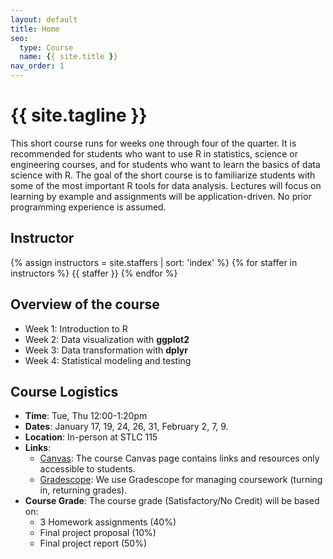 ```yaml
---
layout: default
title: Home
seo:
  type: Course
  name: {{ site.title }}
nav_order: 1
---
```


# {{ site.tagline }}

<!--{% if site.announcements %}
{{ site.announcements.last }}
[Announcements](announcements.md){: .btn .btn-outline .fs-3 }
{% endif %}-->

This short course runs for weeks one through four of the quarter. It is recommended for students who want to use R in statistics, science or engineering courses, and for students who want to learn the basics of data science with R. The goal of the short course is to familiarize students with some of the most important R tools for data analysis. Lectures will focus on learning by example and assignments will be application-driven. No prior programming experience is assumed. 

## Instructor

{% assign instructors = site.staffers | sort: 'index' %}
{% for staffer in instructors %}
{{ staffer }}
{% endfor %}

## Overview of the course

- Week 1: Introduction to R 
- Week 2: Data visualization with **ggplot2**
- Week 3: Data transformation with **dplyr**
- Week 4: Statistical modeling and testing

## Course Logistics

- **Time**: Tue, Thu 12:00-1:20pm
- **Dates**: January 17, 19, 24, 26, 31, February 2, 7, 9.
- **Location**: In-person at STLC 115
- **Links**:
    - [Canvas](https://canvas.stanford.edu/courses/164301): The course Canvas page
      contains links and resources only accessible to students.
    - [Gradescope](https://www.gradescope.com/courses/486004): We use Gradescope for managing coursework (turning in, returning grades).  
- **Course Grade**: The course grade (Satisfactory/No Credit) will be based on:
    - 3 Homework assignments (40%)
    - Final project proposal (10%)
    - Final project report (50%)
